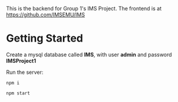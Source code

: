 This is the backend for Group 1's IMS Project. 
The frontend is at https://github.com/IMSEMU/IMS

# Getting Started
Create a mysql database called **IMS**, with user **admin** and password **IMSProject1**

Run the server:
```
npm i

npm start
```

